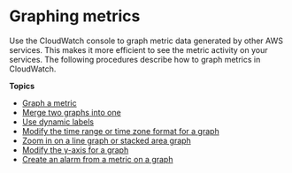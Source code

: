 # Graphing metrics<a name="graph_metrics"></a>

Use the CloudWatch console to graph metric data generated by other AWS services\. This makes it more efficient to see the metric activity on your services\. The following procedures describe how to graph metrics in CloudWatch\.

**Topics**
+ [Graph a metric](graph_a_metric.md)
+ [Merge two graphs into one](merge_graphs.md)
+ [Use dynamic labels](graph-dynamic-labels.md)
+ [Modify the time range or time zone format for a graph](modify_graph_date_time.md)
+ [Zoom in on a line graph or stacked area graph](zoom-graph.md)
+ [Modify the y\-axis for a graph](switch_graph_axes.md)
+ [Create an alarm from a metric on a graph](create_alarm_metric_graph.md)